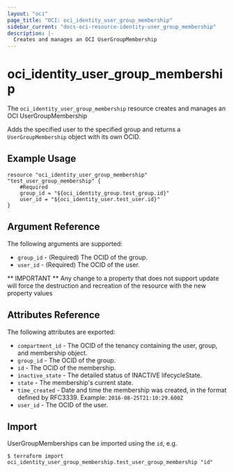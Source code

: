 ```yaml
---
layout: "oci"
page_title: "OCI: oci_identity_user_group_membership"
sidebar_current: "docs-oci-resource-identity-user_group_membership"
description: |-
  Creates and manages an OCI UserGroupMembership
---
```


# oci_identity_user_group_membership
The `oci_identity_user_group_membership` resource creates and manages an OCI UserGroupMembership

Adds the specified user to the specified group and returns a `UserGroupMembership` object with its own OCID.


## Example Usage

```hcl
resource "oci_identity_user_group_membership" "test_user_group_membership" {
	#Required
	group_id = "${oci_identity_group.test_group.id}"
	user_id = "${oci_identity_user.test_user.id}"
}
```

## Argument Reference

The following arguments are supported:

* `group_id` - (Required) The OCID of the group.
* `user_id` - (Required) The OCID of the user.


** IMPORTANT **
Any change to a property that does not support update will force the destruction and recreation of the resource with the new property values

## Attributes Reference

The following attributes are exported:

* `compartment_id` - The OCID of the tenancy containing the user, group, and membership object.
* `group_id` - The OCID of the group.
* `id` - The OCID of the membership.
* `inactive_state` - The detailed status of INACTIVE lifecycleState.
* `state` - The membership's current state.
* `time_created` - Date and time the membership was created, in the format defined by RFC3339.  Example: `2016-08-25T21:10:29.600Z` 
* `user_id` - The OCID of the user.

## Import

UserGroupMemberships can be imported using the `id`, e.g.

```
$ terraform import oci_identity_user_group_membership.test_user_group_membership "id"
```

